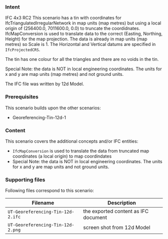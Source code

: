 
### Intent

IFC 4x3 RC2
This scenario has a tin with coordinates for IfcTriangulatedIrregularNetwork in map units (map metres)
 but using a local origin of (256400.0, 7011600.0, 0.0) to truncate the coordidnates.
IfcMapConversion is used to translate data to the correct (Easting, Northing, Height) for the map projection.
The data is already in map units (map metres) so Scale is 1.
The Horizontal and Vertical datums are specified in `IfcProjectedCRS`.

The tin has one colour for all the triangles and there are no voids in the tin.

Special Note: the data is NOT in local engineering coordinates.
The units for x and y are map units (map metres) and not ground units. 

The IFC file was written by 12d Model.

### Prerequisites

This scenario builds upon the other scenarios:

- Georeferencing-Tin-12d-1

### Content

This scenario covers the additional concepts and/or IFC entities:

- `IfcMapConversion` is used to translate the data from truncated map coordinates (a local origin) to map coordindates
- Special Note: the data is NOT in local engineering coordinates. The units for x and y are map units and not ground units.  

### Supporting files

Following files correspond to this scenario:

| Filename                                         | Description                               |
|--------------------------------------------------|-------------------------------------------|
| `UT-Georeferencing-Tin-12d-2.ifc` | the exported content as IFC document      |
| `UT-Georeferencing-Tin-12d-2.png` | screen shot from 12d Model                |

